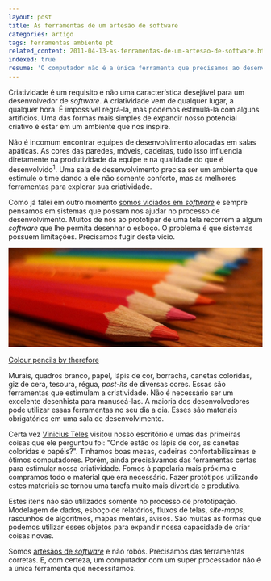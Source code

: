 ```yaml
---
layout: post
title: As ferramentas de um artesão de software
categories: artigo
tags: ferramentas ambiente pt
related_content: 2011-04-13-as-ferramentas-de-um-artesao-de-software.html
indexed: true
resume: 'O computador não é a única ferramenta que precisamos ao desenvolver um sistema.'
---
```


Criatividade é um requisito e não uma característica desejável para um desenvolvedor de *software*. A criatividade vem de qualquer lugar, a qualquer hora. É impossível regrá-la, mas podemos estimulá-la com alguns artifícios. Uma das formas mais simples de expandir nosso potencial criativo é estar em um ambiente que nos inspire.

Não é incomum encontrar equipes de desenvolvimento alocadas em salas apáticas. As cores das paredes, móveis, cadeiras, tudo isso influencia diretamente na produtividade da equipe e na qualidade do que é desenvolvido<sup>1</sup>. Uma sala de desenvolvimento precisa ser um ambiente que estimule o time dando a ele não somente conforto, mas as melhores ferramentas para explorar sua criatividade.

Como já falei em outro momento [somos viciados em *software*](/2011/02/26/viciados-em-software/index.html) e sempre pensamos em sistemas que possam nos ajudar no processo de desenvolvimento. Muitos de nós ao prototipar de uma tela recorrem a algum *software* que lhe permita desenhar o esboço. O problema é que sistemas possuem limitações. Precisamos fugir deste vício.

![Lápis de cor](/images/therefore-colorpencils.jpg "Lápis de cor")

<p class='image-description'><a href='http://www.flickr.com/photos/therefore/4101567511/'>Colour pencils by therefore</a></p>

Murais, quadros branco, papel, lápis de cor, borracha, canetas coloridas, giz de cera, tesoura, régua, *post-its* de diversas cores. Essas são ferramentas que estimulam a criatividade. Não é necessário ser um excelente desenhista para manuseá-las. A maioria dos desenvolvedores pode utilizar essas ferramentas no seu dia a dia. Esses são materiais obrigatórios em uma sala de desenvolvimento.

Certa vez [Vinicius Teles](http://twitter.com/viniciusteles) visitou nosso escritório e umas das primeiras coisas que ele perguntou foi: "Onde estão os lápis de cor, as canetas coloridas e papéis?". Tinhamos boas mesas, cadeiras confortabilissimas e ótimos computadores. Porém, ainda precisávamos das ferramentas certas para estimular nossa criatividade. Fomos à papelaria mais próxima e compramos todo o material que era necessário. Fazer protótipos utilizando estes materiais se tornou uma tarefa muito mais divertida e produtiva.

Estes itens não são utilizados somente no processo de prototipação. Modelagem de dados, esboço de relatórios, fluxos de telas, *site-maps*, rascunhos de algoritmos, mapas mentais, avisos. São muitas as formas que podemos utilizar esses objetos para expandir nossa capacidade de criar coisas novas.

Somos [artesãos de *software*](http://manifesto.softwarecraftsmanship.org/) e não robôs. Precisamos das ferramentas corretas. E, com certeza, um computador com um super processador não é a única ferramenta que necessitamos.
